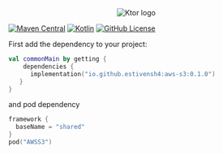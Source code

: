<div align="center">

  <picture style="width:100px;height:100px;">
    <source media="(prefers-color-scheme: dark)" srcset="https://raw.githubusercontent.com/estivensh4/aws-kmp/main/.github/images/aws.svg">
    <img alt="Ktor logo" src="https://raw.githubusercontent.com/estivensh4/aws-kmp/main/.github/images/aws.svg">
  </picture>

</div>

[![Maven Central](https://img.shields.io/maven-central/v/io.github.estivensh4/aws-common)](https://mvnrepository.com/artifact/io.github.estivensh4)
[![Kotlin](https://img.shields.io/badge/kotlin-1.9.20-blue.svg?logo=kotlin)](http://kotlinlang.org)
[![GitHub License](https://img.shields.io/badge/license-Apache%20License%202.0-blue.svg?style=flat)](http://www.apache.org/licenses/LICENSE-2.0)

First add the dependency to your project:

```kotlin
val commonMain by getting {
    dependencies {
      implementation("io.github.estivensh4:aws-s3:0.1.0")
   }
}
```

and pod dependency

```kotlin
framework {
  baseName = "shared"
}
pod("AWSS3")
```
